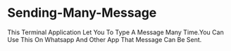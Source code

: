 # Sending-Many-Message
This Terminal Application Let You To Type A Message Many Time.You Can Use This On Whatsapp And Other App That Message Can Be Sent.
